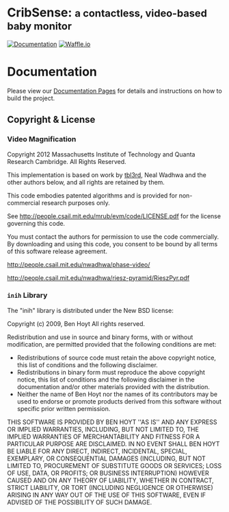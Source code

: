 # CribSense: <small>a contactless, video-based baby monitor</small>

[![Documentation](https://img.shields.io/badge/docs-mkdocs-blue.svg)](https://lukehsiao.github.io/CribSense/)
[![Waffle.io](https://img.shields.io/badge/View%20issues%20on-waffle.io-brightgreen.svg)](https://waffle.io/lukehsiao/CribSense/join)

# Documentation

Please view our [Documentation Pages](https://lukehsiao.github.io/CribSense) for details and instructions on how to build the project.

## Copyright & License

### Video Magnification

Copyright 2012 Massachusetts Institute of Technology
and Quanta Research Cambridge.  All Rights Reserved.

This implementation is based on work by [tbl3rd](https://github.com/tbl3rd/Pyramids), Neal Wadhwa and the
other authors below, and all rights are retained by them.

This code embodies patented algorithms and is provided
for non-commercial research purposes only.

See <http://people.csail.mit.edu/mrub/evm/code/LICENSE.pdf>
for the license governing this code.

You must contact the authors for permission to use the code
commercially.  By downloading and using this code, you consent
to be bound by all terms of this software release agreement.

<http://people.csail.mit.edu/nwadhwa/phase-video/>

<http://people.csail.mit.edu/nwadhwa/riesz-pyramid/RieszPyr.pdf>

### `inih` Library

The "inih" library is distributed under the New BSD license:

Copyright (c) 2009, Ben Hoyt
All rights reserved.

Redistribution and use in source and binary forms, with or without
modification, are permitted provided that the following conditions are met:
- Redistributions of source code must retain the above copyright notice, this list of conditions and the following disclaimer.
- Redistributions in binary form must reproduce the above copyright notice, this list of conditions and the following disclaimer in the documentation and/or other materials provided with the distribution.
- Neither the name of Ben Hoyt nor the names of its contributors may be used to endorse or promote products derived from this software without specific prior written permission.

THIS SOFTWARE IS PROVIDED BY BEN HOYT ''AS IS'' AND ANY
EXPRESS OR IMPLIED WARRANTIES, INCLUDING, BUT NOT LIMITED TO, THE IMPLIED
WARRANTIES OF MERCHANTABILITY AND FITNESS FOR A PARTICULAR PURPOSE ARE
DISCLAIMED. IN NO EVENT SHALL BEN HOYT BE LIABLE FOR ANY
DIRECT, INDIRECT, INCIDENTAL, SPECIAL, EXEMPLARY, OR CONSEQUENTIAL DAMAGES
(INCLUDING, BUT NOT LIMITED TO, PROCUREMENT OF SUBSTITUTE GOODS OR SERVICES;
LOSS OF USE, DATA, OR PROFITS; OR BUSINESS INTERRUPTION) HOWEVER CAUSED AND
ON ANY THEORY OF LIABILITY, WHETHER IN CONTRACT, STRICT LIABILITY, OR TORT
(INCLUDING NEGLIGENCE OR OTHERWISE) ARISING IN ANY WAY OUT OF THE USE OF THIS
SOFTWARE, EVEN IF ADVISED OF THE POSSIBILITY OF SUCH DAMAGE.

